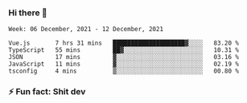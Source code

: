 ### Hi there 👋
<!--START_SECTION:waka-->
```text
Week: 06 December, 2021 - 12 December, 2021

Vue.js       7 hrs 31 mins   ████████████████████▓░░░░   83.20 % 
TypeScript   55 mins         ██▓░░░░░░░░░░░░░░░░░░░░░░   10.31 % 
JSON         17 mins         ▓░░░░░░░░░░░░░░░░░░░░░░░░   03.16 % 
JavaScript   11 mins         ▓░░░░░░░░░░░░░░░░░░░░░░░░   02.19 % 
tsconfig     4 mins          ▒░░░░░░░░░░░░░░░░░░░░░░░░   00.80 % 
```
<!--END_SECTION:waka-->
<!--
**TG4LAaron/TG4LAaron** is a ✨ _special_ ✨ repository because its `README.md` (this file) appears on your GitHub profile.

Here are some ideas to get you started:

- 🔭 I’m currently working on ...
- 🌱 I’m currently learning ...
- 👯 I’m looking to collaborate on ...
- 🤔 I’m looking for help with ...
- 💬 Ask me about ...
- 📫 How to reach me: ...
- 😄 Pronouns: ...
- ⚡ Fun fact: ...
-->
### ⚡ Fun fact: Shit dev
